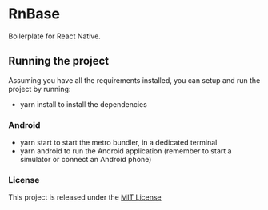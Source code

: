 # RnBase

Boilerplate for React Native.

## Running the project

Assuming you have all the requirements installed, you can setup and run the project by running:

- yarn install to install the dependencies

### Android

- yarn start to start the metro bundler, in a dedicated terminal
- yarn android to run the Android application (remember to start a simulator or connect an Android phone)

### License

This project is released under the [MIT License](LICENSE)
